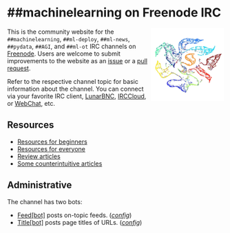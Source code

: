 # ##machinelearning on Freenode IRC
<img align="right" width="170" height="170" src="logo.png"> This is the community website for the `##machinelearning`, `##ml-deploy`, `##ml-news`, `##pydata`, `##AGI`, and `##ml-ot`  IRC channels on [Freenode](https://freenode.net/). Users are welcome to submit improvements to the website as an [issue](https://github.com/freenode-machinelearning/freenode-machinelearning.github.io/issues) or a [pull request](https://github.com/freenode-machinelearning/freenode-machinelearning.github.io/pulls).

Refer to the respective channel topic for basic information about the channel. You can connect via your favorite IRC client, [LunarBNC](https://lunarbnc.net), [IRCCloud](https://www.irccloud.com/irc/freenode/channel/%23%23machinelearning), or [WebChat](https://webchat.freenode.net/?channels=%23%23machinelearning), etc.

## Resources
* [Resources for beginners](Resources/Beginner.md)
* [Resources for everyone](Resources/Main.md)
* [Review articles](Resources/ArticlesReview.md)
* [Some counterintuitive articles](Resources/ArticlesCounterintuitive.md)
<!-- * [Articles](Resources/Articles.md) - select educational articles including reviews -->

## Administrative
The channel has two bots:
* [Feed[bot]](https://github.com/impredicative/irc-rss-feed-bot) posts on-topic feeds. ([*config*](https://github.com/impredicative/freenode-bots/blob/master/irc-rss-feed-bot/config.yaml))
* [Title[bot]](https://github.com/impredicative/irc-url-title-bot) posts page titles of URLs. ([*config*](https://github.com/impredicative/freenode-bots/blob/master/irc-url-title-bot/config.yaml))
